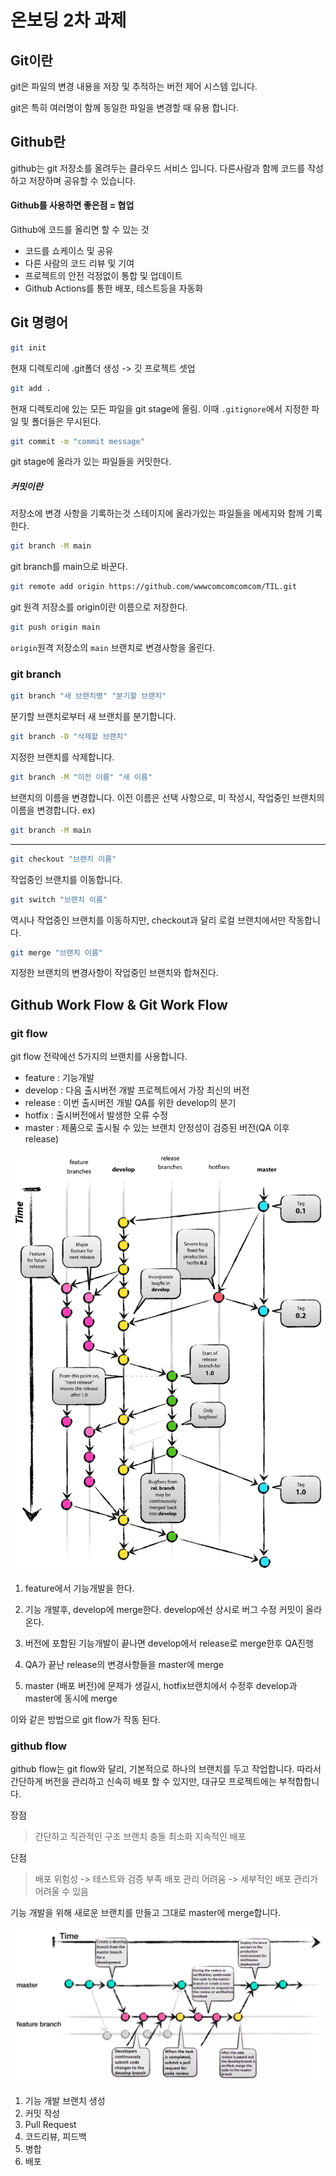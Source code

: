 # 온보딩 2차 과제


## Git이란

git은 파일의 변경 내용을 저장 및 추적하는 버전 제어 시스템 입니다.

git은 특히 여러명이 함께 동일한 파일을 변경할 때 유용 합니다.

## Github란
github는 git 저장소를 올려두는 클라우드 서비스 입니다.
다른사람과 함께 코드를 작성하고 저장하며 공유할 수 있습니다.

#### Github를 사용하면 좋은점 = 협업
Github에 코드를 올리면 할 수 있는 것
+ 코드를 쇼케이스 및 공유
+ 다른 사람의 코드 리뷰 및 기여
+ 프로젝트의 안전 걱정없이 통합 및 업데이트
+ Github Actions를 통한 배포, 테스트등을 자동화

## Git 명령어

```bash
git init
```
현재 디렉토리에 .git폴더 생성
-> 깃 프로젝트 셋업

```bash
git add .
```
현재 디렉토리에 있는 모든 파일을
git stage에 올림.
이때 `.gitignore`에서 지정한 파일 및 폴더들은 무시된다.

```bash
git commit -m "commit message"
```
git stage에 올라가 있는 파일들을
커밋한다.
##### 커밋이란
저장소에 변경 사항을 기록하는것
스테이지에 올라가있는 파일들을 메세지와 함께 기록한다.

```bash
git branch -M main
```
git branch를 main으로 바꾼다.

```bash
git remote add origin https://github.com/wwwcomcomcomcom/TIL.git
```
git 원격 저장소를 origin이란 이름으로 저장한다.
```bash
git push origin main
```
`origin`원격 저장소의 `main` 브랜치로 변경사항을 올린다.

### git branch
```bash
git branch "새 브랜치명" "분기할 브랜치"
```
분기할 브랜치로부터 새 브랜치를 분기합니다.
```bash
git branch -D "삭제할 브랜치"
```
지정한 브랜치를 삭제합니다.
```bash
git branch -M "이전 이름" "새 이름"
```
브랜치의 이름을 변경합니다.
이전 이름은 선택 사항으로, 미 작성시,
작업중인 브랜치의 이름을 변경합니다.
ex)
```bash
git branch -M main
```

---

```bash
git checkout "브랜치 이름"
```
작업중인 브랜치를 이동합니다.
```bash
git switch "브랜치 이름"
```
역시나 작업중인 브랜치를 이동하지만,
checkout과 달리 로컬 브랜치에서만 작동합니다.

```bash
git merge "브랜치 이름"
```
지정한 브랜치의 변경사항이 작업중인 브랜치와 합쳐진다.


## Github Work Flow & Git Work Flow

### git flow
git flow 전략에선 5가지의 브랜치를 사용합니다.

+ feature : 기능개발
+ develop : 다음 출시버전 개발
    프로젝트에서 가장 최신의 버전
+ release : 이번 출시버전 개발
    QA를 위한 develop의 분기
+ hotfix : 출시버전에서 발생한 오류 수정
+ master : 제품으로 출시될 수 있는 브랜치
    안정성이 검증된 버전(QA 이후 release)

![alt text](semin\git&github\git-flow_graph.png)

1. feature에서 기능개발을 한다.

2. 기능 개발후, develop에 merge한다.
develop에선 상시로 버그 수정 커밋이 올라온다.

3. 버전에 포함된 기능개발이 끝나면 develop에서
release로 merge한후 QA진행

4. QA가 끝난 release의 변경사항들을 master에 merge

5. master (배포 버전)에 문제가 생길시, hotfix브랜치에서 수정후
develop과 master에 동시에 merge

이와 같은 방법으로 git flow가 작동 된다.

### github flow

github flow는 git flow와 달리,
기본적으로 하나의 브랜치를 두고 작업합니다.
따라서 간단하게 버전을 관리하고 신속히 배포 할 수 있지만,
대규모 프로젝트에는 부적합합니다.

장점
> 간단하고 직관적인 구조
브랜치 충돌 최소화
지속적인 배포


단점
> 배포 위험성 -> 테스트와 검증 부족
배포 관리 어려움 -> 세부적인 배포 관리가 어려울 수 있음


기능 개발을 위해 새로운 브랜치를 만들고 그대로 master에 merge합니다.

![image alt](semin\git&github\github-flow_graph.png)

1. 기능 개발 브랜치 생성
2. 커밋 작성
3. Pull Request
4. 코드리뷰, 피드백
5. 병합
6. 배포
